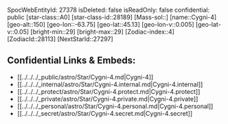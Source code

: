 ﻿---
location: [45.13,63.75,150]
type: Star
tags:
- astro/Star

---
SpocWebEntityId: 27378
isDeleted: false
isReadOnly: false
confidential: public
[star-class::A0]
[star-class-id::28189]
[Mass-sol::]
[name::Cygni-4]
[geo-alt::150]
[geo-lon::-63.75]
[geo-lat::45.13]
[geo-lon-v::0.005]
[geo-lat-v::0.05]
[bright-min::29]
[bright-max::29]
[Zodiac-index::4]
[ZodiacId::28113]
[NextStarId::27297]



## Confidential Links & Embeds: 
- [[../../../_public/astro/Star/Cygni-4.md|Cygni-4]] 
- [[../../../_internal/astro/Star/Cygni-4.internal.md|Cygni-4.internal]] 
- [[../../../_protect/astro/Star/Cygni-4.protect.md|Cygni-4.protect]] 
- [[../../../_private/astro/Star/Cygni-4.private.md|Cygni-4.private]] 
- [[../../../_personal/astro/Star/Cygni-4.personal.md|Cygni-4.personal]] 
- [[../../../_secret/astro/Star/Cygni-4.secret.md|Cygni-4.secret]]

